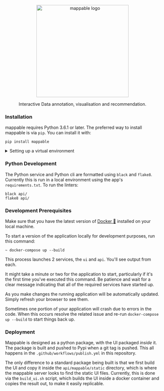 
<p align="center">
  <img src="docs/docs/img/mappable.png" width="300" title="mappable logo"> 
  <p align="center">
  Interactive Data annotation, visualisation and recommendation.
  </p>
</p>

### Installation

mappable requires Python 3.6.1 or later.
The preferred way to install mappable is via `pip`. You can install it with:

 ```pip install mappable```

<details>
<summary>Setting up a virtual environment </summary>

[Conda](https://conda.io/) can be used set up a virtual environment with the
version of Python required for mappable.  If you already have a Python 3
environment you want to use, you can skip to the 'installing via pip' section.

1.  [Download and install Conda](https://conda.io/projects/conda/en/latest/user-guide/install/index.html).

2.  Create a Conda environment with Python 3.7 (3.6 or 3.8 would work as well):

    ```
    conda create -n mappable python=3.7
    ```

3.  Activate the Conda environment. You will need to activate the Conda environment in each terminal in which you want to use mappable:

    ```
    conda activate mappable
    ```
</details>

### Python Development

The Python service and Python cli are formatted using `black` and `flake8`. Currently this is run in a local environment
using the app's `requirements.txt`. To run the linters:

```
black api/
flake8 api/
```

### Development Prerequisites

Make sure that you have the latest version of [Docker 🐳](https://www.docker.com/get-started)
installed on your local machine.

To start a version of the application locally for development purposes, run
this command:

```
~ docker-compose up --build
```

This process launches 2 services, the `ui` and `api`. You'll see output
from each.

It might take a minute or two for the application to start, particularly
if it's the first time you've executed this command. Be patience and wait
for a clear message indicating that all of the required services have
started up.

As you make changes the running application will be automatically updated.
Simply refresh your browser to see them.

Sometimes one portion of your application will crash due to errors in the code.
When this occurs resolve the related issue and re-run `docker-compose up --build`
to start things back up.

### Deployment

Mappable is designed as a python package, with the UI packaged *inside* it. The package is built and pushed to Pypi when a git tag is pushed. This all happens in the `.github/workflows/publish.yml` in this repository.

The only difference to a standard package being built is that we first build the UI and copy it inside the `api/mappable/static` directory, which is where the mappable server looks to find the static UI files. Currently, this is done via the `build_ui.sh` script, which builds the UI inside a docker container and copies the result out, to make it easily replicable.
